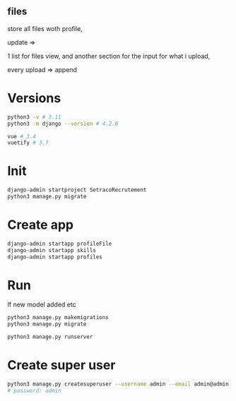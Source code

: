 ## files

store all files woth profile, 

update => 

1 list for files view, and another section for the input for what i upload, 

every upload => append

# Versions

```bash
python3 -v # 3.11
python3 -m django --version # 4.2.6

vue # 3.4
vuetify # 3.7
```

# Init

```bash
django-admin startproject SetracoRecrutement
python3 manage.py migrate
```

# Create app

```bash
django-admin startapp profileFile
django-admin startapp skills
django-admin startapp profiles
```

# Run

If new model added etc

```bash
python3 manage.py makemigrations
python3 manage.py migrate
```

```bash
python3 manage.py runserver
```

# Create super user

```bash
python3 manage.py createsuperuser --username admin --email admin@admin.com
# password: admin
```
